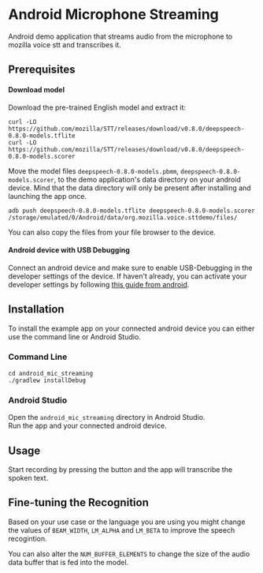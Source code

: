 # Android Microphone Streaming

Android demo application that streams audio from the microphone to mozilla voice stt and transcribes it.

## Prerequisites

#### Download model

Download the pre-trained English model and extract it:
```
curl -LO https://github.com/mozilla/STT/releases/download/v0.8.0/deepspeech-0.8.0-models.tflite
curl -LO https://github.com/mozilla/STT/releases/download/v0.8.0/deepspeech-0.8.0-models.scorer
```

Move the model files `deepspeech-0.8.0-models.pbmm`, `deepspeech-0.8.0-models.scorer`, to the demo application's data directory on your android device.
Mind that the data directory will only be present after installing and launching the app once.

```
adb push deepspeech-0.8.0-models.tflite deepspeech-0.8.0-models.scorer /storage/emulated/0/Android/data/org.mozilla.voice.sttdemo/files/
```

You can also copy the files from your file browser to the device.

#### Android device with USB Debugging

Connect an android device and make sure to enable USB-Debugging in the developer settings of the device. If haven't already, you can activate your developer settings by following [this guide from android](https://developer.android.com/studio/debug/dev-options#enable).

## Installation

To install the example app on your connected android device you can either use the command line or Android Studio.

### Command Line

```
cd android_mic_streaming
./gradlew installDebug
``` 

### Android Studio

Open the `android_mic_streaming` directory in Android Studio.  
Run the app and your connected android device.

## Usage

Start recording by pressing the button and the app will transcribe the spoken text.

## Fine-tuning the Recognition

Based on your use case or the language you are using you might change the values of `BEAM_WIDTH`, `LM_ALPHA` and `LM_BETA` to improve the speech recogintion. 

You can also alter the `NUM_BUFFER_ELEMENTS` to change the size of the audio data buffer that is fed into the model. 
